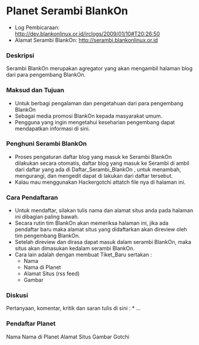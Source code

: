# Planet Serambi BlankOn
* Log Pembicaraan: ​http://dev.blankonlinux.or.id/irclogs/2009/01/10#T20:26:50
* Alamat Serambi BlankOn: ​http://serambi.blankonlinux.or.id

### Deskripsi
Serambi BlankOn merupakan agregator yang akan mengambil halaman blog dari para pengembang BlankOn.

### Maksud dan Tujuan
* Untuk berbagi pengalaman dan pengetahuan dari para pengembang BlankOn
* Sebagai media promosi BlankOn kepada masyarakat umum.
* Pengguna yang ingin mengetahui keseharian pengembang dapat mendapatkan informasi di sini.

### Penghuni Serambi BlankOn
* Proses pengaturan daftar blog yang masuk ke Serambi BlankOn dilakukan secara otomatis, daftar blog yang masuk ke Serambi di ambil dari daftar yang ada di ​Daftar_Serambi_BlankOn , untuk menambah, mengurangi, dan  mengedit dapat di lakukan dari daftar tersebut.
* Kalau mau menggunakan Hackergotchi attatch file nya di halaman ini.

### Cara Pendaftaran
* Untuk mendaftar, silakan tulis nama dan alamat situs anda pada halaman ini dibagian paling bawah.
* Secara rutin tim BlankOn akan memeriksa halaman ini, jika ada pendaftar baru maka alamat situs yang didaftarkan akan direview oleh tim pengembang BlankOn.
* Setelah direview dan dirasa dapat masuk dalam serambi BlankOn, maka situs akan dimasukan kedalam serambi BlankOn.
* Cara lain adalah dengan membuat ​Tiket_Baru sertakan :
  * Nama
  * Nama di Planet
  * Alamat Situs (rss feed)
  * Gambar

### Diskusi
Pertanyaan, komentar, kritik dan saran tulis di sini :
    * ...

### Pendaftar Planet
Nama Nama di Planet Alamat Situs Gambar Gotchi
